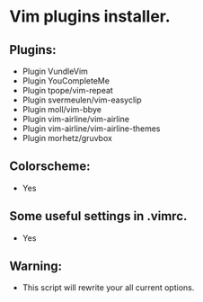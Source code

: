 # Vim plugins installer.
## Plugins:
* Plugin VundleVim
* Plugin YouCompleteMe
* Plugin tpope/vim-repeat
* Plugin svermeulen/vim-easyclip
* Plugin moll/vim-bbye
* Plugin vim-airline/vim-airline
* Plugin vim-airline/vim-airline-themes
* Plugin morhetz/gruvbox

## Colorscheme:
* Yes

## Some useful settings in .vimrc.
* Yes

## Warning:
* This script will rewrite your all current options.
